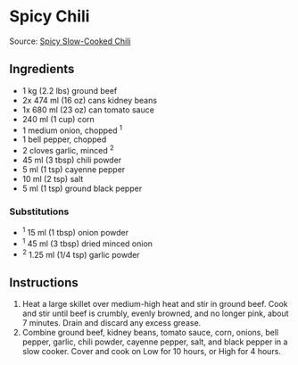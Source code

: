 # Spicy Chili

Source: [Spicy Slow-Cooked Chili](http://allrecipes.com/recipe/223390/spicy-slow-cooked-chili/)

## Ingredients
* 1 kg (2.2 lbs) ground beef
* 2x 474 ml (16 oz) cans kidney beans
* 1x 680 ml (23 oz) can tomato sauce
* 240 ml (1 cup) corn
* 1 medium onion, chopped <sup>1</sup>
* 1 bell pepper, chopped
* 2 cloves garlic, minced <sup>2</sup>
* 45 ml (3 tbsp) chili powder
* 5 ml (1 tsp) cayenne pepper
* 10 ml (2 tsp) salt
* 5 ml (1 tsp) ground black pepper

### Substitutions
* <sup>1</sup> 15 ml (1 tbsp) onion powder
* <sup>1</sup> 45 ml (3 tbsp) dried minced onion
* <sup>2</sup> 1.25 ml (1/4 tsp) garlic powder

## Instructions
1. Heat a large skillet over medium-high heat and stir in ground beef. Cook and stir until beef is crumbly, evenly browned, and no longer pink, about 7 minutes. Drain and discard any excess grease.
1. Combine ground beef, kidney beans, tomato sauce, corn, onions, bell pepper, garlic, chili powder, cayenne pepper, salt, and black pepper in a slow cooker. Cover and cook on Low for 10 hours, or High for 4 hours.
